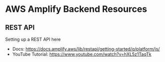 # AWS Amplify Backend Resources
## REST API
Setting up a REST API here
- Docs: https://docs.amplify.aws/lib/restapi/getting-started/q/platform/js/
- YouTube Tutorial: https://www.youtube.com/watch?v=hXL5z1TaqTk
